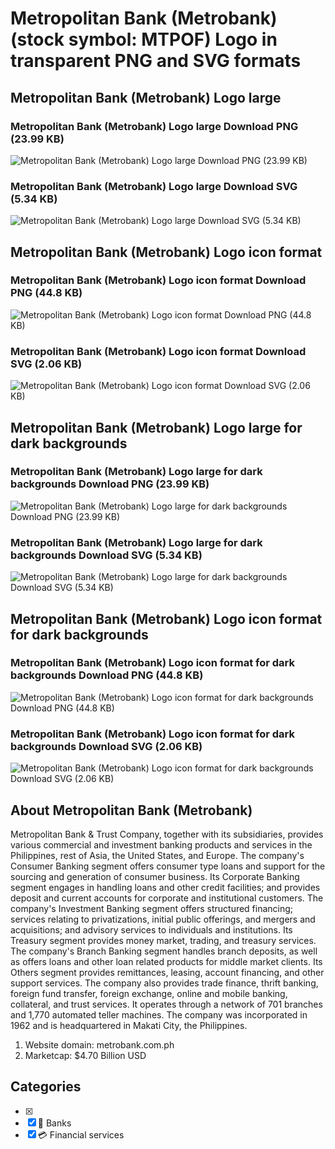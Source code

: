 # Metropolitan Bank (Metrobank) (stock symbol: MTPOF) Logo in transparent PNG and SVG formats

## Metropolitan Bank (Metrobank) Logo large

### Metropolitan Bank (Metrobank) Logo large Download PNG (23.99 KB)

![Metropolitan Bank (Metrobank) Logo large Download PNG (23.99 KB)](/img/orig/MTPOF_BIG-736f5e91.png)

### Metropolitan Bank (Metrobank) Logo large Download SVG (5.34 KB)

![Metropolitan Bank (Metrobank) Logo large Download SVG (5.34 KB)](/img/orig/MTPOF_BIG-b32b93ff.svg)

## Metropolitan Bank (Metrobank) Logo icon format

### Metropolitan Bank (Metrobank) Logo icon format Download PNG (44.8 KB)

![Metropolitan Bank (Metrobank) Logo icon format Download PNG (44.8 KB)](/img/orig/MTPOF-322a5498.png)

### Metropolitan Bank (Metrobank) Logo icon format Download SVG (2.06 KB)

![Metropolitan Bank (Metrobank) Logo icon format Download SVG (2.06 KB)](/img/orig/MTPOF-7e396d40.svg)

## Metropolitan Bank (Metrobank) Logo large for dark backgrounds

### Metropolitan Bank (Metrobank) Logo large for dark backgrounds Download PNG (23.99 KB)

![Metropolitan Bank (Metrobank) Logo large for dark backgrounds Download PNG (23.99 KB)](/img/orig/MTPOF_BIG.D-7bd2ca8a.png)

### Metropolitan Bank (Metrobank) Logo large for dark backgrounds Download SVG (5.34 KB)

![Metropolitan Bank (Metrobank) Logo large for dark backgrounds Download SVG (5.34 KB)](/img/orig/MTPOF_BIG.D-8791d15b.svg)

## Metropolitan Bank (Metrobank) Logo icon format for dark backgrounds

### Metropolitan Bank (Metrobank) Logo icon format for dark backgrounds Download PNG (44.8 KB)

![Metropolitan Bank (Metrobank) Logo icon format for dark backgrounds Download PNG (44.8 KB)](/img/orig/MTPOF.D-e6ece3ef.png)

### Metropolitan Bank (Metrobank) Logo icon format for dark backgrounds Download SVG (2.06 KB)

![Metropolitan Bank (Metrobank) Logo icon format for dark backgrounds Download SVG (2.06 KB)](/img/orig/MTPOF.D-598c0695.svg)

## About Metropolitan Bank (Metrobank)

Metropolitan Bank & Trust Company, together with its subsidiaries, provides various commercial and investment banking products and services in the Philippines, rest of Asia, the United States, and Europe. The company's Consumer Banking segment offers consumer type loans and support for the sourcing and generation of consumer business. Its Corporate Banking segment engages in handling loans and other credit facilities; and provides deposit and current accounts for corporate and institutional customers. The company's Investment Banking segment offers structured financing; services relating to privatizations, initial public offerings, and mergers and acquisitions; and advisory services to individuals and institutions. Its Treasury segment provides money market, trading, and treasury services. The company's Branch Banking segment handles branch deposits, as well as offers loans and other loan related products for middle market clients. Its Others segment provides remittances, leasing, account financing, and other support services. The company also provides trade finance, thrift banking, foreign fund transfer, foreign exchange, online and mobile banking, collateral, and trust services. It operates through a network of 701 branches and 1,770 automated teller machines. The company was incorporated in 1962 and is headquartered in Makati City, the Philippines.

1. Website domain: metrobank.com.ph
2. Marketcap: $4.70 Billion USD


## Categories
- [x] 
- [x] 🏦 Banks
- [x] 💳 Financial services
